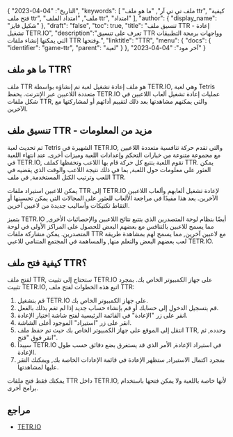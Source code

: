 {
"التاريخ": "04-04-2023",
  "keywords": [
"ملف تي تي آر",
"ما هو ملف ttr",
"كيفية فتح ملف ttr",
"ملف",
"امتداد الملف ttr",
"امتداد"
],
  "author": {
"display_name": "شكيل فايز"
},
"draft": "false",
"toc": true,
"title": "تنسيق ملف TTR - إعادة تشغيل TETR.IO",
  "description":"تعرف على تنسيق TTR وواجهات برمجة التطبيقات التي يمكنها إنشاء ملفات TTR وفتحها.",
"linktitle": "TTR",
  "menu": {
    "docs": {
      "identifier": "game-ttr",
"parent": "لعبة"
}
},
"آخر مود": "04-04-2023"
}

## ما هو ملف TTR؟

ملف TTR هو ملف إعادة تشغيل لعبة تم إنشاؤه بواسطة TETR.IO, وهي لعبة Tetris متعددة اللاعبين عبر الإنترنت. يحفظ TETR.IO عمليات إعادة تشغيل ألعاب اللاعبين في شكل ملفات TTR, والتي يمكنهم مشاهدتها بعد ذلك لتقييم أدائهم أو لمشاركتها مع الآخرين.

## تنسيق ملف TTR - مزيد من المعلومات

تم تحديث لعبة Tetris الشهيرة في TETR.IO, والتي تقدم حركة تنافسية متعددة اللاعبين مع مجموعة متنوعة من خيارات التحكم وإعدادات اللعبة وميزات أخرى. عند انتهاء اللعبة في TETR.IO, تقوم اللعبة بتتبع كل حركة قام بها اللاعب وتحفظها كملف TTR. يمكن العثور على معلومات حول اللعبة, بما في ذلك نتيجة اللاعب والوقت الذي يقضيه في اللعب وترتيب الكتل المستخدمة, في ملف TTR.

يمكن للاعبين استيراد ملفات TTR إلى TETR.IO لإعادة تشغيل ألعابهم وألعاب اللاعبين الآخرين. يعد هذا مفيدًا في مراجعة الألعاب للعثور على المجالات التي يمكن تحسينها أو التقاط تكتيكات وأساليب جديدة من لاعبين آخرين.

يتميز TETR.IO أيضًا بنظام لوحة المتصدرين الذي يتتبع نتائج اللاعبين والإحصائيات الأخرى, مما يسمح للاعبين بالتنافس مع بعضهم البعض للحصول على المراكز الأولى في لوحة المتصدرين. يمكن مشاركة ملفات TTR مع لاعبين آخرين, مما يسمح لهم بمشاهدة طريقة لعب بعضهم البعض والتعلم منها, والمساهمة في المجتمع المتنامي للاعبي TETR.IO.

## كيفية فتح ملف TTR؟

لفتح ملف TTR, ستحتاج إلى تثبيت TETR.IO على جهاز الكمبيوتر الخاص بك. بمجرد تثبيت TETR.IO, اتبع هذه الخطوات لفتح ملف TTR:

1. قم بتشغيل TETR.IO على جهاز الكمبيوتر الخاص بك.
2. قم بتسجيل الدخول إلى حسابك أو قم بإنشاء حساب جديد إذا لم تقم بذلك بالفعل.
3. انقر على زر "الإعادة" في القائمة الرئيسية لفتح شاشة اختيار الإعادة.
4. انقر على زر "استيراد" الموجود أعلى الشاشة.
5. انتقل إلى الموقع على جهاز الكمبيوتر الخاص بك حيث تم حفظ ملف TTR, وحدده, ثم انقر فوق "فتح".
6. سيبدأ TETR.IO في استيراد الإعادة, الأمر الذي قد يستغرق بضع دقائق حسب طول الإعادة.
7. بمجرد اكتمال الاستيراد, ستظهر الإعادة في قائمة الإعادات الخاصة بك, ويمكنك النقر عليها لمشاهدتها.

يمكنك فقط فتح ملفات TTR داخل TETR.IO, لأنها خاصة باللعبة ولا يمكن فتحها باستخدام برامج أخرى.

## مراجع
* [TETR.IO](https://tetris.wiki/TETR.IO)

